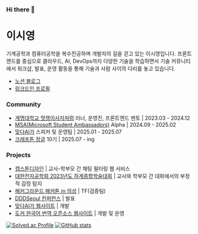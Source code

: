### Hi there 👋

# 이시영
기계공학과 컴퓨터공학을 복수전공하며 개발자의 길을 걷고 있는 이시영입니다. 프론트엔드를 중심으로 클라우드, AI, DevOps까지 다양한 기술을 학습하면서 기술 커뮤니티에서 워크샵, 발표, 운영 활동을 통해 기술과 사람 사이의 다리를 놓고 있습니다.
* <a href="https://thistimenull.notion.site/">노션 블로그</a>
* <a href="https://www.linkedin.com/in/krsy0411/">링크드인 프로필</a>

### Community
* <a href="https://likelion.net/">계명대학교 멋쟁이사자처럼</a> 러너, 운영진, 프론트엔드 멘토 | 2023.03 - 2024.12 
* <a href="https://mvp.microsoft.com/ko-KR/studentambassadors">MSA(Microsoft Student Ambassadors)</a> Alpha | 2024.09 - 2025.02
* <a href="https://github.com/matdaaiga-kr/">맞다AI가</a> 스피커 및 운영팀 | 2025.01 - 2025.07
* <a href="https://github.com/matdaaiga-kr/">크래프톤 정글</a> 10기 | 2025.07 - ing

### Projects
* <a href="https://github.com/deceit-cat/FE">캡스톤디자인</a> | 교사-학부모 간 채팅 필터링 웹 서비스
* <a href="https://www.dbpia.co.kr/journal/articleDetail?nodeId=NODE11891074">대한전자공학회 2023년도 하계종합학술대회</a> | 교사와 학부모 간 대화에서의 부정적 감정 탐지
* <a href="https://thistimenull.notion.site/2024-in-8755b55784f9432f85784e794474c184?pvs=4">해커그라운드 해커톤 in 의성</a> | TF(검증팀)
* <a href="https://dddseoul.kr/speakers/siyeonglee">DDDSeoul 컨퍼런스</a> | 발표
* <a href="https://matdaaiga.kr/">맞다AI가 웹사이트</a> | 개발
* <a href="https://docker-ko.github.io/">도커 한국어 번역 오픈소스 웹사이트</a> | 개발 및 운영

[![Solved.ac Profile](http://mazassumnida.wtf/api/generate_badge?boj=krsy0411)](https://solved.ac/krsy0411)
[![GitHub stats](https://github-readme-stats.vercel.app/api?username=krsy0411&show_icons=true)](https://github.com/anuraghazra/github-readme-stats)
